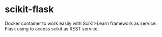 # scikit-flask

Docker container to work easily with SciKit-Learn framework as service. Flask using to access scikit as REST service.
